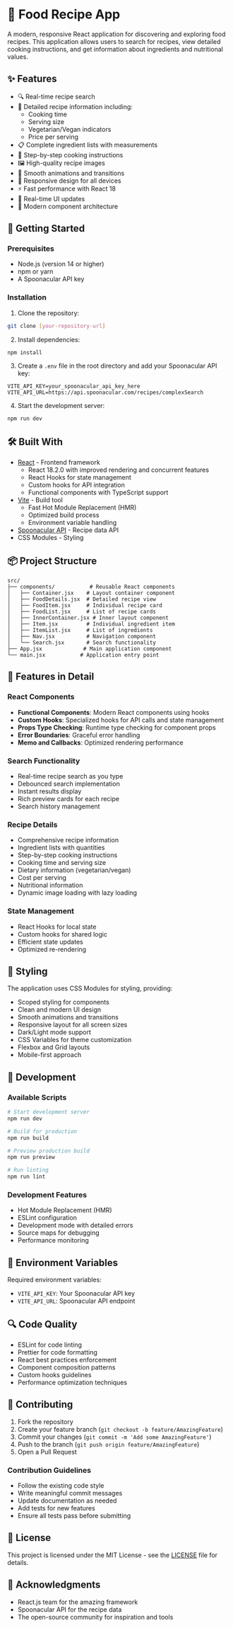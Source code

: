 # 🌮 Food Recipe App

A modern, responsive React application for discovering and exploring food recipes. This application allows users to search for recipes, view detailed cooking instructions, and get information about ingredients and nutritional values.

## ✨ Features

- 🔍 Real-time recipe search
- 📝 Detailed recipe information including:
  - Cooking time
  - Serving size
  - Vegetarian/Vegan indicators
  - Price per serving
- 📋 Complete ingredient lists with measurements
- 📝 Step-by-step cooking instructions
- 🖼️ High-quality recipe images
- 💫 Smooth animations and transitions
- 📱 Responsive design for all devices
- ⚡ Fast performance with React 18
- 🔄 Real-time UI updates
- 🎨 Modern component architecture

## 🚀 Getting Started

### Prerequisites

- Node.js (version 14 or higher)
- npm or yarn
- A Spoonacular API key

### Installation

1. Clone the repository:
```bash
git clone [your-repository-url]
```

2. Install dependencies:
```bash
npm install
```

3. Create a `.env` file in the root directory and add your Spoonacular API key:
```env
VITE_API_KEY=your_spoonacular_api_key_here
VITE_API_URL=https://api.spoonacular.com/recipes/complexSearch
```

4. Start the development server:
```bash
npm run dev
```

## 🛠️ Built With

- [React](https://reactjs.org/) - Frontend framework
  - React 18.2.0 with improved rendering and concurrent features
  - React Hooks for state management
  - Custom hooks for API integration
  - Functional components with TypeScript support
- [Vite](https://vitejs.dev/) - Build tool
  - Fast Hot Module Replacement (HMR)
  - Optimized build process
  - Environment variable handling
- [Spoonacular API](https://spoonacular.com/food-api) - Recipe data API
- CSS Modules - Styling

## 📦 Project Structure

```
src/
├── components/           # Reusable React components
│   ├── Container.jsx    # Layout container component
│   ├── FoodDetails.jsx  # Detailed recipe view
│   ├── FoodItem.jsx     # Individual recipe card
│   ├── FoodList.jsx     # List of recipe cards
│   ├── InnerContainer.jsx # Inner layout component
│   ├── Item.jsx         # Individual ingredient item
│   ├── ItemList.jsx     # List of ingredients
│   ├── Nav.jsx          # Navigation component
│   └── Search.jsx       # Search functionality
├── App.jsx             # Main application component
└── main.jsx           # Application entry point
```

## 🎯 Features in Detail

### React Components
- **Functional Components**: Modern React components using hooks
- **Custom Hooks**: Specialized hooks for API calls and state management
- **Props Type Checking**: Runtime type checking for component props
- **Error Boundaries**: Graceful error handling
- **Memo and Callbacks**: Optimized rendering performance

### Search Functionality
- Real-time recipe search as you type
- Debounced search implementation
- Instant results display
- Rich preview cards for each recipe
- Search history management

### Recipe Details
- Comprehensive recipe information
- Ingredient lists with quantities
- Step-by-step cooking instructions
- Cooking time and serving size
- Dietary information (vegetarian/vegan)
- Cost per serving
- Nutritional information
- Dynamic image loading with lazy loading

### State Management
- React Hooks for local state
- Custom hooks for shared logic
- Efficient state updates
- Optimized re-rendering

## 🎨 Styling

The application uses CSS Modules for styling, providing:
- Scoped styling for components
- Clean and modern UI design
- Smooth animations and transitions
- Responsive layout for all screen sizes
- Dark/Light mode support
- CSS Variables for theme customization
- Flexbox and Grid layouts
- Mobile-first approach

## 🔧 Development

### Available Scripts

```bash
# Start development server
npm run dev

# Build for production
npm run build

# Preview production build
npm run preview

# Run linting
npm run lint
```

### Development Features
- Hot Module Replacement (HMR)
- ESLint configuration
- Development mode with detailed errors
- Source maps for debugging
- Performance monitoring

## 📝 Environment Variables

Required environment variables:

- `VITE_API_KEY`: Your Spoonacular API key
- `VITE_API_URL`: Spoonacular API endpoint

## 🔍 Code Quality

- ESLint for code linting
- Prettier for code formatting
- React best practices enforcement
- Component composition patterns
- Custom hooks guidelines
- Performance optimization techniques

## 🤝 Contributing

1. Fork the repository
2. Create your feature branch (`git checkout -b feature/AmazingFeature`)
3. Commit your changes (`git commit -m 'Add some AmazingFeature'`)
4. Push to the branch (`git push origin feature/AmazingFeature`)
5. Open a Pull Request

### Contribution Guidelines
- Follow the existing code style
- Write meaningful commit messages
- Update documentation as needed
- Add tests for new features
- Ensure all tests pass before submitting

## 📄 License

This project is licensed under the MIT License - see the [LICENSE](LICENSE) file for details.

## 🙏 Acknowledgments

- React.js team for the amazing framework
- Spoonacular API for the recipe data
- The open-source community for inspiration and tools

